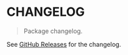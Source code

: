 # CHANGELOG

> Package changelog.

See [GitHub Releases](https://github.com/stdlib-js/math-iter-utils/releases) for the changelog.